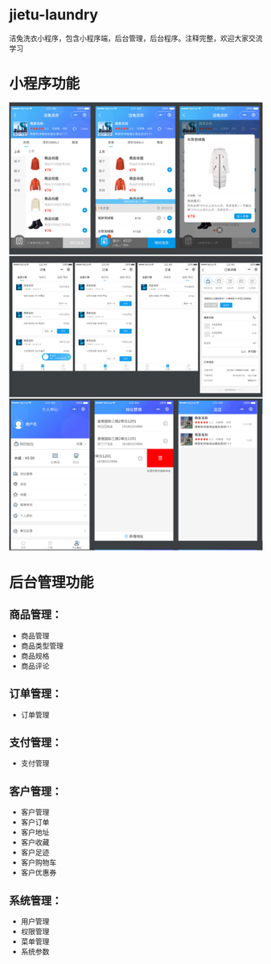 # jietu-laundry
洁兔洗衣小程序，包含小程序端，后台管理，后台程序。注释完整，欢迎大家交流学习

# 小程序功能
![](ui/img/img1.png)
![](ui/img/img2.png)
![](ui/img/img3.png)


# 后台管理功能
## 商品管理：
* 商品管理
* 商品类型管理
* 商品规格
* 商品评论

## 订单管理：
* 订单管理

## 支付管理：
* 支付管理

## 客户管理：
* 客户管理
* 客户订单
* 客户地址
* 客户收藏
* 客户足迹
* 客户购物车
* 客户优惠券

## 系统管理：
* 用户管理
* 权限管理
* 菜单管理
* 系统参数
